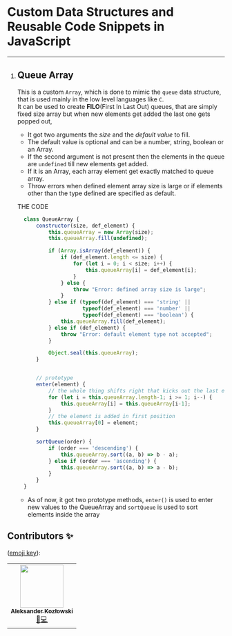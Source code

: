 # Custom Data Structures and Reusable Code Snippets in JavaScript

---

1. ## Queue Array

   This is a custom `Array`, which is done to mimic the `queue` data structure, that is used mainly in the low level languages like `C`.\
   It can be used to create **FILO**(First In Last Out) queues, that are simply fixed size array but when new elements get added the last one gets popped out,
   * It got two arguments the *size* and the *default value* to fill.
   * The default value is optional and can be a number, string, boolean or an Array.
   * If the second argument is not present then the elements in the queue are `undefined` till new elements get added.
   * If it is an Array, each array element get exactly matched to queue array.
   * Throw errors when defined element array size is large or if elements other than the type defined are specified as default.

    THE CODE

    ```javascript
      class QueueArray {
          constructor(size, def_element) {
              this.queueArray = new Array(size);
              this.queueArray.fill(undefined);

              if (Array.isArray(def_element)) {
                  if (def_element.length <= size) {
                      for (let i = 0; i < size; i++) {
                          this.queueArray[i] = def_element[i];
                      }
                  } else {
                      throw "Error: defined array size is large";
                  }
              } else if (typeof(def_element) === 'string' ||
                         typeof(def_element) === 'number' ||
                         typeof(def_element) === 'boolean') {
                  this.queueArray.fill(def_element);
              } else if (def_element) {
                  throw "Error: default element type not accepted";
              }

              Object.seal(this.queueArray);
          }


          // prototype
          enter(element) {
              // the whole thing shifts right that kicks out the last element
              for (let i = this.queueArray.length-1; i >= 1; i--) {
                  this.queueArray[i] = this.queueArray[i-1];
              }
              // the element is added in first position
              this.queueArray[0] = element;
          }

          sortQueue(order) {
              if (order === 'descending') {
                  this.queueArray.sort((a, b) => b - a);
              } else if (order === 'ascending') {
                  this.queueArray.sort((a, b) => a - b);
              }
          }
      }
    ```

    * As of now, it got two prototype methods, `enter()` is used to enter new values to the QueueArray and `sortQueue` is used to sort elements inside the array

## Contributors ✨

([emoji key](https://allcontributors.org/docs/en/emoji-key)):

<!-- ALL-CONTRIBUTORS-LIST:START - Do not remove or modify this section -->
<!-- prettier-ignore-start -->
<!-- markdownlint-disable -->
<table>
  <tr>
    <td align="center"><a href="https://github.com/akozdev"><img src="https://avatars0.githubusercontent.com/u/51536161?s=460&u=d8161d8e6fe6a466232b62f3caaef37eab068eea&v=4" width="100px;" alt=""/><br /><sub><b>Aleksander Kozłowski</b></sub></a><br /><a href="#question" title="Answering Questions">💬</a><a href="#" title="Code">💻</a></td>
  </tr>
</table>
